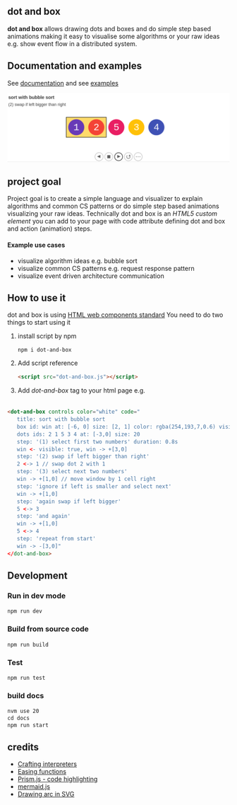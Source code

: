 ## dot and box

**dot and box** allows drawing dots and boxes and do simple step based animations making it easy to
visualise some algorithms or your raw ideas e.g. show event flow in a distributed system.

## Documentation and examples

See [documentation](https://dot-and-box.github.io/dot_and_box) and see [examples](https://dot-and-box.github.io/dot_and_box/category/examples)

![dab_view.png](docs%2Fstatic%2Fimg%2Fdab_view.png)



## project goal

Project goal is to create a simple language and visualizer to explain algorithms and common CS patterns
or do simple step based animations visualizing your raw ideas. Technically dot and box is an *HTML5 custom element* you can add to your page with code 
attribute defining dot and box and action (animation) steps.

#### Example use cases

- visualize algorithm ideas e.g. bubble sort
- visualize common CS patterns e.g. request response pattern 
- visualize event driven architecture communication

## How to use it
dot and box is using [HTML web components standard](https://developer.mozilla.org/en-US/docs/Web/API/Web_Components)
You need to do two things to start using it

1) install script by npm 
   ```shell
   npm i dot-and-box
   ```

2) Add script reference
    ```html
    <script src="dot-and-box.js"></script>
    ```
3) Add *dot-and-box* tag to your html page e.g.
```html

<dot-and-box controls color="white" code="
   title: sort with bubble sort
   box id: win at: [-6, 0] size: [2, 1] color: rgba(254,193,7,0.6) visible: false
   dots ids: 2 1 5 3 4 at: [-3,0] size: 20
   step: '(1) select first two numbers' duration: 0.8s
   win <- visible: true, win -> +[3,0]
   step: '(2) swap if left bigger than right'
   2 <-> 1 // swap dot 2 with 1
   step: '(3) select next two numbers'
   win -> +[1,0] // move window by 1 cell right
   step: 'ignore if left is smaller and select next'
   win -> +[1,0]
   step: 'again swap if left bigger'
   5 <-> 3
   step: 'and again'
   win -> +[1,0]
   5 <-> 4
   step: 'repeat from start'
   win -> -[3,0]"
</dot-and-box>
```

## Development

### Run in dev mode

```shell
npm run dev
```

### Build from source code

```shell
npm run build
```

### Test

```shell
npm run test
```
### build docs
```shell
nvm use 20
cd docs
npm run start
```

## credits
- [Crafting interpreters](https://craftinginterpreters.com/)
- [Easing functions](https://gizma.com/easing/)
- [Prism.js - code highlighting](https://prismjs.com/)
- [mermaid.js](https://mermaid.js.org/)
- [Drawing arc in SVG](http://xahlee.info/js/svg_circle_arc.html)